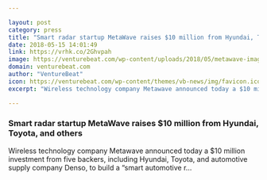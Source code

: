 ```yaml
---

layout: post
category: press
title: "Smart radar startup MetaWave raises $10 million from Hyundai, Toyota, and others"
date: 2018-05-15 14:01:49
link: https://vrhk.co/2Ghvpah
image: https://venturebeat.com/wp-content/uploads/2018/05/metawave-image_hmc.jpg?fit=2346%2C1000&strip=all
domain: venturebeat.com
author: "VentureBeat"
icon: https://venturebeat.com/wp-content/themes/vb-news/img/favicon.ico
excerpt: "Wireless technology company Metawave announced today a $10 million investment from five backers, including Hyundai, Toyota, and automotive supply company Denso, to build a “smart automotive r…"

---
```


### Smart radar startup MetaWave raises $10 million from Hyundai, Toyota, and others

Wireless technology company Metawave announced today a $10 million investment from five backers, including Hyundai, Toyota, and automotive supply company Denso, to build a “smart automotive r…